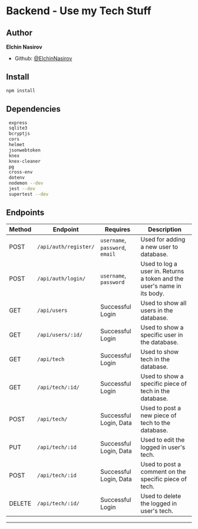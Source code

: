 # Backend - Use my Tech Stuff

## Author

**Elchin Nasirov**

- Github: [@ElchinNasirov](https://github.com/ElchinNasirov)

## Install

```sh
npm install
```

## Dependencies 

```sh
 express
 sqlite3
 bcryptjs
 cors
 helmet
 jsonwebtoken
 knex
 knex-cleaner
 pg
 cross-env
 dotenv
 nodemon --dev
 jest --dev
 supertest --dev
```

## Endpoints

| Method | Endpoint              | Requires                        | Description                                                             |
| ------ | --------------------- | ------------------------------- | ----------------------------------------------------------------------- |
| POST   | `/api/auth/register/` | `username`, `password`, `email` | Used for adding a new user to database.                                 |
| POST   | `/api/auth/login/`    | `username`, `password`          | Used to log a user in. Returns a token and the user's name in its body. |
| GET    | `/api/users`          | Successful Login                | Used to show all users in the database.                                 |
| GET    | `/api/users/:id/`     | Successful Login                | Used to show a specific user in the database.                           |
| GET    | `/api/tech`           | Successful Login                | Used to show tech in the database.                                      |
| GET    | `/api/tech/:id/`      | Successful Login                | Used to show a specific piece of tech in the database.                  |
| POST   | `/api/tech/`          | Successful Login, Data          | Used to post a new piece of tech to the database.                       |
| PUT    | `/api/tech/:id`       | Successful Login, Data          | Used to edit the logged in user's tech.                                 |
| POST   | `/api/tech/:id`       | Successful Login, Data          | Used to post a comment on the specific piece of tech.                   |
| DELETE | `/api/tech/:id/`      | Successful Login                | Used to delete the logged in user's tech.                               |

---